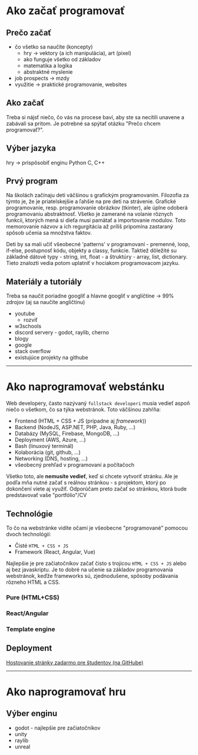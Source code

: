 # Ako začať programovať
## Prečo začať
- čo všetko sa naučíte (koncepty)
	- hry -> vektory (a ich manipulácia), art (pixel)
	- ako funguje všetko od základov
	- matematika a logika
	- abstraktné myslenie
- job prospects -> mzdy
- využitie -> praktické programovanie, websites

## Ako začať
Treba si nájsť niečo, čo vás na procese baví, aby ste sa necítili unavene a zabávali sa pritom.
Je potrebné sa spýtať otázku "Prečo chcem programovať?".

## Výber jazyka
hry -> prispôsobiť enginu
Python
C, C++

## Prvý program
Na školách začínaju deti väčšinou s grafickým programovaním.
Filozofia za týmto je, že je priatelskejšie a ľahšie na pre deti na strávenie.
Grafické programovanie, resp. programovanie obrázkov (tkinter), ale úplne odoberá programovaniu abstraktnosť.
Všetko je zamerané na volanie rôznych funkcii, ktorých mená si dieťa musí pamätať a importovanie modulov. 
Toto memorovanie názvov a ich regurgitácia až príliš pripomína zastaraný spôsob učenia sa množstva faktov.

Deti by sa mali učiť všeobecné 'patterns' v programovaní - premenné, loop, if-else, postupnosť kódu, objekty a classy, funkcie.
Taktiež dôležité su základné dátové typy - string, int, float - a štruktúry - array, list, dictionary.
Tieto znalozti vedia potom uplatniť v hociakom programovacom jazyku.

## Materiály a tutoriály
Treba sa naučit poriadne googliť a hlavne googliť v angličtine -> 99% zdrojov (aj sa naučíte angličtinu)
- youtube 
	- rozviť
- w3schools
- discord servery - godot, raylib, cherno
- blogy
- google
- stack overflow
- existujúce projekty na githube

---

# Ako naprogramovať webstánku
Web developery, často nazývaný `fullstack developeri` musia vedieť aspoň niečo o všetkom, čo sa týka webstránok.
Toto väčšinou zahŕňa:
- Frontend (HTML + CSS + JS (prípadne aj *framework*))
- Backend (NodeJS, ASP.NET, PHP, Java, Ruby, ...)
- Databázy (MySQL, Firebase, MongoDB, ...)
- Deployment (AWS, Azure, ...)
- Bash (linuxový terminál)
- Kolaborácia (git, github, ...)
- Networking (DNS, hosting, ...)
- všeobecný prehľad v programovaní a počítačoch

Všetko toto, ale **nemusíte vedieť**, keď si chcete vytvoriť stránku.
Ale je podľa mňa nutné začať s reálnou stránkou - s projektom, ktorý po dokončení viete aj využiť.
Odporúčam preto začať so stránkou, ktorá bude predstavovať vaše "portfólio"/CV

## Technológie
To čo na webstránke vidíte očami je všeobecne "programované" pomocou dvoch technológií:
- Čisté `HTML + CSS + JS`
- Framework (React, Angular, Vue)

Najlepšie je pre začiatočníkov začať čisto s trojicou `HTML + CSS + JS` alebo aj bez javaskriptu.
Je to dobré na učenie sa základov programovania webstránok, keďže frameworks sú, zjednodušene, spôsoby podávania rôzneho HTML a CSS.

### Pure (HTML+CSS)

### React/Angular

### Template engine


## Deployment
[Hostovanie stránky zadarmo pre študentov (na GitHube)](https://github.com/)

--- 

# Ako naprogramovať hru
## Výber enginu
- godot - najlepšie pre začiatočníkov
- unity 
- raylib
- unreal